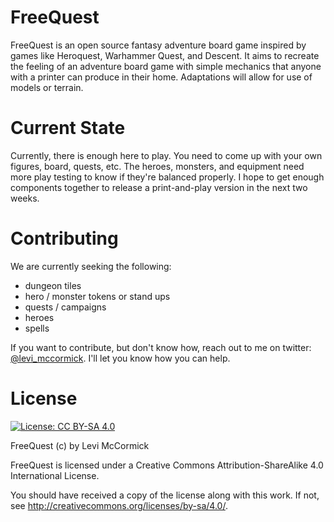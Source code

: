 # FreeQuest
FreeQuest is an open source fantasy adventure board game inspired by games like Heroquest, Warhammer Quest, and Descent. It aims to recreate the feeling of an adventure board game with simple mechanics that anyone with a printer can produce in their home. Adaptations will allow for use of models or terrain.

# Current State

Currently, there is enough here to play. You need to come up with your own figures, board, quests, etc. The heroes, monsters, and equipment need more play testing to know if they're balanced properly. I hope to get enough components together to release a print-and-play version in the next two weeks.

# Contributing

We are currently seeking the following:
* dungeon tiles
* hero / monster tokens or stand ups
* quests / campaigns
* heroes
* spells

If you want to contribute, but don't know how, reach out to me on twitter: [@levi_mccormick](https://twitter.com/levi_mccormick). I'll let you know how you can help.

# License

[![License: CC BY-SA 4.0](https://img.shields.io/badge/License-CC%20BY--SA%204.0-lightgrey.svg)](https://creativecommons.org/licenses/by-sa/4.0/)


FreeQuest (c) by Levi McCormick

FreeQuest is licensed under a Creative Commons Attribution-ShareAlike 4.0 International License.

You should have received a copy of the license along with this work. If not, see <http://creativecommons.org/licenses/by-sa/4.0/>.
